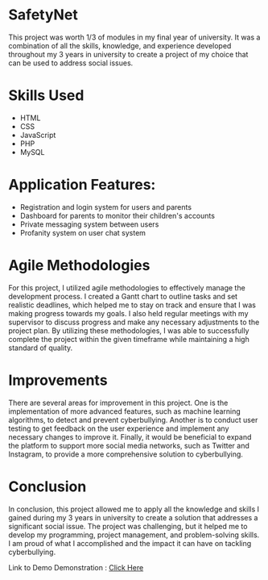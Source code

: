 # SafetyNet

This project was worth 1/3 of modules in my final year of university. It was a combination of all the skills, knowledge, and experience developed throughout my 3 years in university to create a project of my choice that can be used to address social issues.

# Skills Used

- HTML
- CSS
- JavaScript
- PHP
- MySQL

# Application Features:
- Registration and login system for users and parents
- Dashboard for parents to monitor their children's accounts
- Private messaging system between users
- Profanity system on user chat system


# Agile Methodologies

For this project, I utilized agile methodologies to effectively manage the development process. I created a Gantt chart to outline tasks and set realistic deadlines, which helped me to stay on track and ensure that I was making progress towards my goals. I also held regular meetings with my supervisor to discuss progress and make any necessary adjustments to the project plan. By utilizing these methodologies, I was able to successfully complete the project within the given timeframe while maintaining a high standard of quality.


# Improvements
There are several areas for improvement in this project. One is the implementation of more advanced features, such as machine learning algorithms, to detect and prevent cyberbullying. Another is to conduct user testing to get feedback on the user experience and implement any necessary changes to improve it. Finally, it would be beneficial to expand the platform to support more social media networks, such as Twitter and Instagram, to provide a more comprehensive solution to cyberbullying.

# Conclusion
In conclusion, this project allowed me to apply all the knowledge and skills I gained during my 3 years in university to create a solution that addresses a significant social issue. The project was challenging, but it helped me to develop my programming, project management, and problem-solving skills. I am proud of what I accomplished and the impact it can have on tackling cyberbullying.


Link to Demo Demonstration : <a href = 'https://drive.google.com/file/d/1VyH9OfeOdURnqjtO1cFu_v8AoR6y786q/view?usp=sharing'>Click Here</a>
